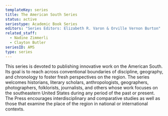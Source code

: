 ```yaml
---
templateKey: series
title: The American South Series
status: active
seriestype: Academic Book Series
editors: "Series Editors: Elizabeth R. Varon & Orville Vernon Burton"
related_staff:
  - Nadine Zimmerli
  - Clayton Butler
seriesID: AMS
type: series
---
```

This series is devoted to publishing innovative work on the American South. Its goal is to reach across conventional boundaries of discipline, geography, and chronology to foster fresh perspectives on the region. The series welcomes historians, literary scholars, anthropologists, geographers, photographers, folklorists, journalists, and others whose work focuses on the southeastern United States during any period of the past or present. The Press encourages interdisciplinary and comparative studies as well as those that examine the place of the region in national or international contexts.